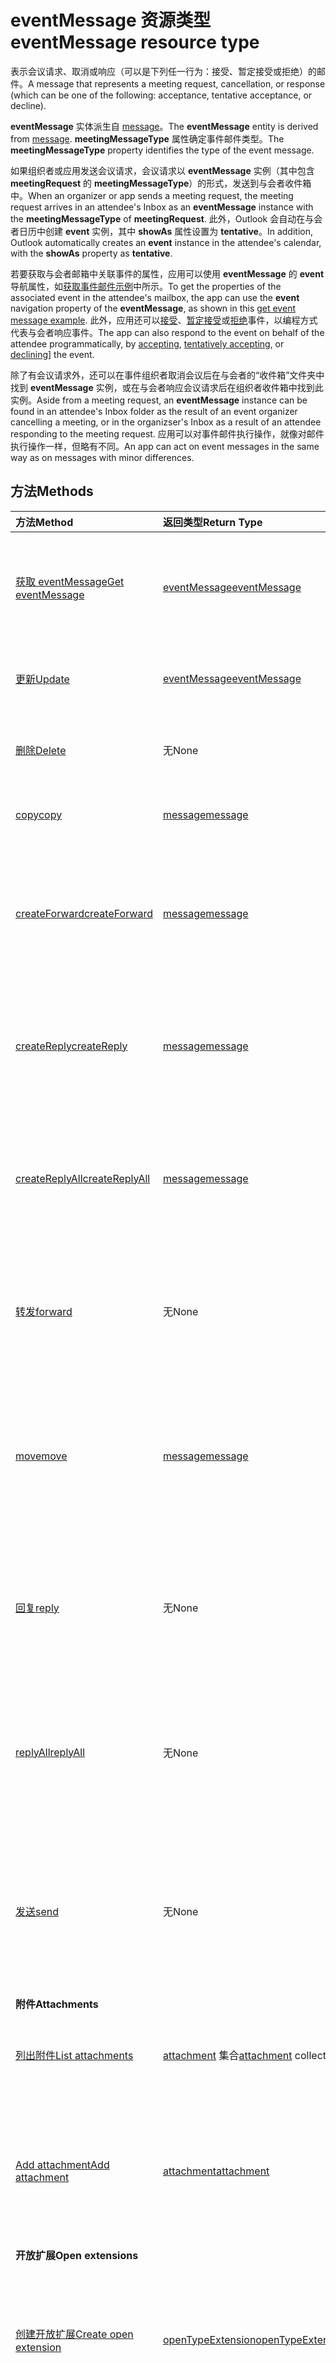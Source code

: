 # <a name="eventmessage-resource-type"></a><span data-ttu-id="94305-101">eventMessage 资源类型</span><span class="sxs-lookup"><span data-stu-id="94305-101">eventMessage resource type</span></span>

<span data-ttu-id="94305-102">表示会议请求、取消或响应（可以是下列任一行为：接受、暂定接受或拒绝）的邮件。</span><span class="sxs-lookup"><span data-stu-id="94305-102">A message that represents a meeting request, cancellation, or response (which can be one of the following: acceptance, tentative acceptance, or decline).</span></span>

<span data-ttu-id="94305-103">**eventMessage** 实体派生自 [message](message.md)。</span><span class="sxs-lookup"><span data-stu-id="94305-103">The **eventMessage** entity is derived from [message](message.md).</span></span> <span data-ttu-id="94305-104">**meetingMessageType** 属性确定事件邮件类型。</span><span class="sxs-lookup"><span data-stu-id="94305-104">The **meetingMessageType** property identifies the type of the event message.</span></span>

<span data-ttu-id="94305-105">如果组织者或应用发送会议请求，会议请求以 **eventMessage** 实例（其中包含 **meetingRequest** 的 **meetingMessageType**）的形式，发送到与会者收件箱中。</span><span class="sxs-lookup"><span data-stu-id="94305-105">When an organizer or app sends a meeting request, the meeting request arrives in an attendee's Inbox as an **eventMessage** instance with the **meetingMessageType** of **meetingRequest**.</span></span> <span data-ttu-id="94305-106">此外，Outlook 会自动在与会者日历中创建 **event** 实例，其中 **showAs** 属性设置为 **tentative**。</span><span class="sxs-lookup"><span data-stu-id="94305-106">In addition, Outlook automatically creates an **event** instance in the attendee's calendar, with the **showAs** property as **tentative**.</span></span> 

<span data-ttu-id="94305-107">若要获取与会者邮箱中关联事件的属性，应用可以使用 **eventMessage** 的 **event** 导航属性，如[获取事件邮件示例](../api/eventmessage_get.md#request-2)中所示。</span><span class="sxs-lookup"><span data-stu-id="94305-107">To get the properties of the associated event in the attendee's mailbox, the app can use the **event** navigation property of the **eventMessage**, as shown in this [get event message example](../api/eventmessage_get.md#request-2).</span></span> <span data-ttu-id="94305-108">此外，应用还可以[接受](../api/event_accept.md)、[暂定接受](../api/event_tentativelyaccept.md)或[拒绝](../api/event_decline.md)事件，以编程方式代表与会者响应事件。</span><span class="sxs-lookup"><span data-stu-id="94305-108">The app can also respond to the event on behalf of the attendee programmatically, by [accepting](../api/event_accept.md), [tentatively accepting](../api/event_tentativelyaccept.md), or [declining](../api/event_decline.md)] the event.</span></span>

<span data-ttu-id="94305-109">除了有会议请求外，还可以在事件组织者取消会议后在与会者的“收件箱”文件夹中找到 **eventMessage** 实例，或在与会者响应会议请求后在组织者收件箱中找到此实例。</span><span class="sxs-lookup"><span data-stu-id="94305-109">Aside from a meeting request, an **eventMessage** instance can be found in an attendee's Inbox folder as the result of an event organizer cancelling a meeting, or in the organizser's Inbox as a result of an attendee responding to the meeting request.</span></span> <span data-ttu-id="94305-110">应用可以对事件邮件执行操作，就像对邮件执行操作一样，但略有不同。</span><span class="sxs-lookup"><span data-stu-id="94305-110">An app can act on event messages in the same way as on messages with minor differences.</span></span>

## <a name="methods"></a><span data-ttu-id="94305-111">方法</span><span class="sxs-lookup"><span data-stu-id="94305-111">Methods</span></span>

| <span data-ttu-id="94305-112">方法</span><span class="sxs-lookup"><span data-stu-id="94305-112">Method</span></span>       | <span data-ttu-id="94305-113">返回类型</span><span class="sxs-lookup"><span data-stu-id="94305-113">Return Type</span></span>  |<span data-ttu-id="94305-114">说明</span><span class="sxs-lookup"><span data-stu-id="94305-114">Description</span></span>|
|:---------------|:--------|:----------|
|[<span data-ttu-id="94305-115">获取 eventMessage</span><span class="sxs-lookup"><span data-stu-id="94305-115">Get eventMessage</span></span>](../api/eventmessage_get.md) | [<span data-ttu-id="94305-116">eventMessage</span><span class="sxs-lookup"><span data-stu-id="94305-116">eventMessage</span></span>](eventmessage.md) |<span data-ttu-id="94305-117">读取 eventmessage 对象的属性和关系。</span><span class="sxs-lookup"><span data-stu-id="94305-117">Read properties and relationships of eventMessage object.</span></span>|
|[<span data-ttu-id="94305-118">更新</span><span class="sxs-lookup"><span data-stu-id="94305-118">Update</span></span>](../api/eventmessage_update.md) | [<span data-ttu-id="94305-119">eventMessage</span><span class="sxs-lookup"><span data-stu-id="94305-119">eventMessage</span></span>](eventmessage.md)  |<span data-ttu-id="94305-120">更新 eventMessage 对象。</span><span class="sxs-lookup"><span data-stu-id="94305-120">Update eventMessage object.</span></span> |
|[<span data-ttu-id="94305-121">删除</span><span class="sxs-lookup"><span data-stu-id="94305-121">Delete</span></span>](../api/message_delete.md) | <span data-ttu-id="94305-122">无</span><span class="sxs-lookup"><span data-stu-id="94305-122">None</span></span> |<span data-ttu-id="94305-123">更新 eventMessage 对象。</span><span class="sxs-lookup"><span data-stu-id="94305-123">Delete eventMessage object.</span></span> |
|[<span data-ttu-id="94305-124">copy</span><span class="sxs-lookup"><span data-stu-id="94305-124">copy</span></span>](../api/message_copy.md)|[<span data-ttu-id="94305-125">message</span><span class="sxs-lookup"><span data-stu-id="94305-125">message</span></span>](message.md)|<span data-ttu-id="94305-126">将邮件复制到文件夹。</span><span class="sxs-lookup"><span data-stu-id="94305-126">Copy a message to a folder.</span></span>|
|[<span data-ttu-id="94305-127">createForward</span><span class="sxs-lookup"><span data-stu-id="94305-127">createForward</span></span>](../api/message_createforward.md)|[<span data-ttu-id="94305-128">message</span><span class="sxs-lookup"><span data-stu-id="94305-128">message</span></span>](message.md)|<span data-ttu-id="94305-p105">创建转发邮件的草稿。然后，可以[更新](../api/message_update.md)或[发送](../api/message_send.md)草稿。</span><span class="sxs-lookup"><span data-stu-id="94305-p105">Create a draft of the Forward message. You can then [update](../api/message_update.md) or [send](../api/message_send.md) the draft.</span></span>|
|[<span data-ttu-id="94305-131">createReply</span><span class="sxs-lookup"><span data-stu-id="94305-131">createReply</span></span>](../api/message_createreply.md)|[<span data-ttu-id="94305-132">message</span><span class="sxs-lookup"><span data-stu-id="94305-132">message</span></span>](message.md)|<span data-ttu-id="94305-p106">创建回复邮件的草稿。然后，可以[更新](../api/message_update.md)或[发送](../api/message_send.md)草稿。</span><span class="sxs-lookup"><span data-stu-id="94305-p106">Create a draft of the Reply message. You can then [update](../api/message_update.md) or [send](../api/message_send.md) the draft.</span></span>|
|[<span data-ttu-id="94305-135">createReplyAll</span><span class="sxs-lookup"><span data-stu-id="94305-135">createReplyAll</span></span>](../api/message_createreplyall.md)|[<span data-ttu-id="94305-136">message</span><span class="sxs-lookup"><span data-stu-id="94305-136">message</span></span>](message.md)|<span data-ttu-id="94305-p107">创建全部答复邮件的草稿。然后，可以[更新](../api/message_update.md)或[发送](../api/message_send.md)草稿。</span><span class="sxs-lookup"><span data-stu-id="94305-p107">Create a draft of the Reply All message. You can then [update](../api/message_update.md) or [send](../api/message_send.md) the draft.</span></span>|
|[<span data-ttu-id="94305-139">转发</span><span class="sxs-lookup"><span data-stu-id="94305-139">forward</span></span>](../api/message_forward.md)|<span data-ttu-id="94305-140">无</span><span class="sxs-lookup"><span data-stu-id="94305-140">None</span></span>|<span data-ttu-id="94305-p108">转发邮件。然后邮件保存在已发送邮件文件夹中。</span><span class="sxs-lookup"><span data-stu-id="94305-p108">Forward a message. The message is then saved in the Sent Items folder.</span></span>|
|[<span data-ttu-id="94305-143">move</span><span class="sxs-lookup"><span data-stu-id="94305-143">move</span></span>](../api/message_move.md)|[<span data-ttu-id="94305-144">message</span><span class="sxs-lookup"><span data-stu-id="94305-144">message</span></span>](message.md)|<span data-ttu-id="94305-p109">将邮件移到文件夹。此操作会在目标文件夹中新建邮件副本。</span><span class="sxs-lookup"><span data-stu-id="94305-p109">Move a message to a folder. This creates a new copy of the message in the destination folder.</span></span>|
|[<span data-ttu-id="94305-147">回复</span><span class="sxs-lookup"><span data-stu-id="94305-147">reply</span></span>](../api/message_reply.md)|<span data-ttu-id="94305-148">无</span><span class="sxs-lookup"><span data-stu-id="94305-148">None</span></span>|<span data-ttu-id="94305-p110">答复邮件发件人然后邮件保存在已发送邮件文件夹中。</span><span class="sxs-lookup"><span data-stu-id="94305-p110">Reply to the sender of a message. The message is then saved in the Sent Items folder.</span></span>|
|[<span data-ttu-id="94305-151">replyAll</span><span class="sxs-lookup"><span data-stu-id="94305-151">replyAll</span></span>](../api/message_replyall.md)|<span data-ttu-id="94305-152">无</span><span class="sxs-lookup"><span data-stu-id="94305-152">None</span></span>|<span data-ttu-id="94305-p111">答复邮件的所有收件人。然后邮件保存在已发送邮件文件夹中。</span><span class="sxs-lookup"><span data-stu-id="94305-p111">Reply to all recipients of a message. The message is then saved in the Sent Items folder.</span></span>|
|[<span data-ttu-id="94305-155">发送</span><span class="sxs-lookup"><span data-stu-id="94305-155">send</span></span>](../api/message_send.md)|<span data-ttu-id="94305-156">无</span><span class="sxs-lookup"><span data-stu-id="94305-156">None</span></span>|<span data-ttu-id="94305-p112">发送以前创建的邮件草稿。然后邮件保存在已发送邮件文件夹中。</span><span class="sxs-lookup"><span data-stu-id="94305-p112">Sends a previously created message draft. The message is then saved in the Sent Items folder.</span></span>|
|<span data-ttu-id="94305-159">**附件**</span><span class="sxs-lookup"><span data-stu-id="94305-159">**Attachments**</span></span>| | |
|[<span data-ttu-id="94305-160">列出附件</span><span class="sxs-lookup"><span data-stu-id="94305-160">List attachments</span></span>](../api/eventmessage_list_attachments.md) |<span data-ttu-id="94305-161">[attachment](attachment.md) 集合</span><span class="sxs-lookup"><span data-stu-id="94305-161">[attachment](attachment.md) collection</span></span>| <span data-ttu-id="94305-162">获取 eventMessage 的所有附件。</span><span class="sxs-lookup"><span data-stu-id="94305-162">Get all attachments on an eventMessage.</span></span>|
|[<span data-ttu-id="94305-163">Add attachment</span><span class="sxs-lookup"><span data-stu-id="94305-163">Add attachment</span></span>](../api/eventmessage_post_attachments.md) |[<span data-ttu-id="94305-164">attachment</span><span class="sxs-lookup"><span data-stu-id="94305-164">attachment</span></span>](attachment.md)| <span data-ttu-id="94305-165">通过发布到附件集合，向 eventMessage 添加新附件。</span><span class="sxs-lookup"><span data-stu-id="94305-165">Add a new attachment to an eventMessage by posting to the attachments collection.</span></span>|
|<span data-ttu-id="94305-166">**开放扩展**</span><span class="sxs-lookup"><span data-stu-id="94305-166">**Open extensions**</span></span>| | |
|[<span data-ttu-id="94305-167">创建开放扩展</span><span class="sxs-lookup"><span data-stu-id="94305-167">Create open extension</span></span>](../api/opentypeextension_post_opentypeextension.md) |[<span data-ttu-id="94305-168">openTypeExtension</span><span class="sxs-lookup"><span data-stu-id="94305-168">openTypeExtension</span></span>](opentypeextension.md)| <span data-ttu-id="94305-169">创建开放扩展，并在新建或现有的资源实例中添加自定义属性。</span><span class="sxs-lookup"><span data-stu-id="94305-169">Create an open extension and add custom properties in a new or existing instance of a resource.</span></span>|
|[<span data-ttu-id="94305-170">获取开放扩展</span><span class="sxs-lookup"><span data-stu-id="94305-170">Get open extension</span></span>](../api/opentypeextension_get.md) |<span data-ttu-id="94305-171">[openTypeExtension](opentypeextension.md) 集合</span><span class="sxs-lookup"><span data-stu-id="94305-171">[openTypeExtension](opentypeextension.md) collection</span></span>| <span data-ttu-id="94305-172">获取通过名称或完全限定的名称识别的一个或多个开放扩展对象。</span><span class="sxs-lookup"><span data-stu-id="94305-172">Get an open extension object or objects identified by name or fully qualified name.</span></span>|
|<span data-ttu-id="94305-173">**扩展属性**</span><span class="sxs-lookup"><span data-stu-id="94305-173">**Extended properties**</span></span>| | |
|[<span data-ttu-id="94305-174">创建单值扩展属性</span><span class="sxs-lookup"><span data-stu-id="94305-174">Create single-value extended property</span></span>](../api/singlevaluelegacyextendedproperty_post_singlevalueextendedproperties.md) |[<span data-ttu-id="94305-175">eventMessage</span><span class="sxs-lookup"><span data-stu-id="94305-175">eventMessage</span></span>](eventMessage.md)  |<span data-ttu-id="94305-176">在新建或现有 eventMessage 中创建一个或多个单值扩展属性。</span><span class="sxs-lookup"><span data-stu-id="94305-176">Create one or more single-value extended properties in a new or existing eventMessage.</span></span>   |
|[<span data-ttu-id="94305-177">获取具有单值扩展属性的 eventMessage</span><span class="sxs-lookup"><span data-stu-id="94305-177">Get eventMessage with single-value extended property</span></span>](../api/singlevaluelegacyextendedproperty_get.md)  | [<span data-ttu-id="94305-178">eventMessage</span><span class="sxs-lookup"><span data-stu-id="94305-178">eventMessage</span></span>](eventMessage.md) | <span data-ttu-id="94305-179">通过使用 `$expand` 或 `$filter` 获取包含单值扩展属性的 eventMessage。</span><span class="sxs-lookup"><span data-stu-id="94305-179">Get eventMessages that contain a single-value extended property by using `$expand` or `$filter`.</span></span> |
|[<span data-ttu-id="94305-180">创建多值扩展属性</span><span class="sxs-lookup"><span data-stu-id="94305-180">Create multi-value extended property</span></span>](../api/multivaluelegacyextendedproperty_post_multivalueextendedproperties.md) | [<span data-ttu-id="94305-181">eventMessage</span><span class="sxs-lookup"><span data-stu-id="94305-181">eventMessage</span></span>](eventMessage.md) | <span data-ttu-id="94305-182">在新建或现有的 eventMessage 中创建一个或多个多值扩展属性。</span><span class="sxs-lookup"><span data-stu-id="94305-182">Create one or more multi-value extended properties in a new or existing eventMessage.</span></span>  |
|[<span data-ttu-id="94305-183">获取具有多值扩展属性的 eventMessage</span><span class="sxs-lookup"><span data-stu-id="94305-183">Get eventMessage with multi-value extended property</span></span>](../api/multivaluelegacyextendedproperty_get.md)  | [<span data-ttu-id="94305-184">eventMessage</span><span class="sxs-lookup"><span data-stu-id="94305-184">eventMessage</span></span>](eventMessage.md) | <span data-ttu-id="94305-185">使用 `$expand` 获取包含一个多值扩展属性的 eventMessage。</span><span class="sxs-lookup"><span data-stu-id="94305-185">Get an eventMessage that contains a multi-value extended property by using `$expand`.</span></span> |

## <a name="properties"></a><span data-ttu-id="94305-186">属性</span><span class="sxs-lookup"><span data-stu-id="94305-186">Properties</span></span>
| <span data-ttu-id="94305-187">属性</span><span class="sxs-lookup"><span data-stu-id="94305-187">Property</span></span>     | <span data-ttu-id="94305-188">类型</span><span class="sxs-lookup"><span data-stu-id="94305-188">Type</span></span>   |<span data-ttu-id="94305-189">说明</span><span class="sxs-lookup"><span data-stu-id="94305-189">Description</span></span>|
|:---------------|:--------|:----------|
|<span data-ttu-id="94305-190">bccRecipients</span><span class="sxs-lookup"><span data-stu-id="94305-190">bccRecipients</span></span>|<span data-ttu-id="94305-191">[recipient](recipient.md) collection</span><span class="sxs-lookup"><span data-stu-id="94305-191">[recipient](recipient.md) collection</span></span>|<span data-ttu-id="94305-192">邮件的密件抄送收件人。</span><span class="sxs-lookup"><span data-stu-id="94305-192">The Bcc: recipients for the message.</span></span>|
|<span data-ttu-id="94305-193">body</span><span class="sxs-lookup"><span data-stu-id="94305-193">body</span></span>|[<span data-ttu-id="94305-194">itemBody</span><span class="sxs-lookup"><span data-stu-id="94305-194">itemBody</span></span>](itembody.md)|<span data-ttu-id="94305-p113">邮件的正文。可以是 HTML 格式或文本格式。</span><span class="sxs-lookup"><span data-stu-id="94305-p113">The body of the message. It can be in HTML or text format.</span></span>|
|<span data-ttu-id="94305-197">bodyPreview</span><span class="sxs-lookup"><span data-stu-id="94305-197">bodyPreview</span></span>|<span data-ttu-id="94305-198">字符串</span><span class="sxs-lookup"><span data-stu-id="94305-198">String</span></span>|<span data-ttu-id="94305-p114">邮件正文中的前 255 个字符。文本格式。</span><span class="sxs-lookup"><span data-stu-id="94305-p114">The first 255 characters of the message body. It is in text format.</span></span>|
|<span data-ttu-id="94305-201">categories</span><span class="sxs-lookup"><span data-stu-id="94305-201">categories</span></span>|<span data-ttu-id="94305-202">String collection</span><span class="sxs-lookup"><span data-stu-id="94305-202">String collection</span></span>|<span data-ttu-id="94305-203">与邮件关联的类别。</span><span class="sxs-lookup"><span data-stu-id="94305-203">The categories associated with the message.</span></span>|
|<span data-ttu-id="94305-204">ccRecipients</span><span class="sxs-lookup"><span data-stu-id="94305-204">ccRecipients</span></span>|<span data-ttu-id="94305-205">[recipient](recipient.md) collection</span><span class="sxs-lookup"><span data-stu-id="94305-205">[recipient](recipient.md) collection</span></span>|<span data-ttu-id="94305-206">邮件的抄送收件人。</span><span class="sxs-lookup"><span data-stu-id="94305-206">The Cc: recipients for the message.</span></span>|
|<span data-ttu-id="94305-207">changeKey</span><span class="sxs-lookup"><span data-stu-id="94305-207">changeKey</span></span>|<span data-ttu-id="94305-208">String</span><span class="sxs-lookup"><span data-stu-id="94305-208">String</span></span>|<span data-ttu-id="94305-209">邮件的版本。</span><span class="sxs-lookup"><span data-stu-id="94305-209">The version of the message.</span></span>|
|<span data-ttu-id="94305-210">conversationId</span><span class="sxs-lookup"><span data-stu-id="94305-210">conversationId</span></span>|<span data-ttu-id="94305-211">String</span><span class="sxs-lookup"><span data-stu-id="94305-211">String</span></span>|<span data-ttu-id="94305-212">电子邮件所属的对话的 ID。</span><span class="sxs-lookup"><span data-stu-id="94305-212">The ID of the conversation the email belongs to.</span></span>|
|<span data-ttu-id="94305-213">createdDateTime</span><span class="sxs-lookup"><span data-stu-id="94305-213">createdDateTime</span></span>|<span data-ttu-id="94305-214">DateTimeOffset</span><span class="sxs-lookup"><span data-stu-id="94305-214">DateTimeOffset</span></span>|<span data-ttu-id="94305-215">创建邮件的日期和时间。</span><span class="sxs-lookup"><span data-stu-id="94305-215">The date and time the message was created.</span></span>|
|<span data-ttu-id="94305-216">标记</span><span class="sxs-lookup"><span data-stu-id="94305-216">flag</span></span>|[<span data-ttu-id="94305-217">followUpFlag</span><span class="sxs-lookup"><span data-stu-id="94305-217">followUpFlag</span></span>](followupflag.md)|<span data-ttu-id="94305-218">指示状态、开始日期、截止日期或邮件的完成日期的标记值。</span><span class="sxs-lookup"><span data-stu-id="94305-218">The flag value that indicates the status, start date, due date, or completion date for the message.</span></span>|
|<span data-ttu-id="94305-219">发件人</span><span class="sxs-lookup"><span data-stu-id="94305-219">from</span></span>|[<span data-ttu-id="94305-220">recipient</span><span class="sxs-lookup"><span data-stu-id="94305-220">recipient</span></span>](recipient.md)|<span data-ttu-id="94305-221">邮箱所有者和邮件发件人。</span><span class="sxs-lookup"><span data-stu-id="94305-221">The mailbox owner and sender of the message.</span></span>|
|<span data-ttu-id="94305-222">hasAttachments</span><span class="sxs-lookup"><span data-stu-id="94305-222">hasAttachments</span></span>|<span data-ttu-id="94305-223">Boolean</span><span class="sxs-lookup"><span data-stu-id="94305-223">Boolean</span></span>|<span data-ttu-id="94305-224">指示邮件是否包含附件。</span><span class="sxs-lookup"><span data-stu-id="94305-224">Indicates whether the message has attachments.</span></span>|
|<span data-ttu-id="94305-225">id</span><span class="sxs-lookup"><span data-stu-id="94305-225">id</span></span>|<span data-ttu-id="94305-226">String</span><span class="sxs-lookup"><span data-stu-id="94305-226">String</span></span>||
|<span data-ttu-id="94305-227">importance</span><span class="sxs-lookup"><span data-stu-id="94305-227">importance</span></span>|<span data-ttu-id="94305-228">String</span><span class="sxs-lookup"><span data-stu-id="94305-228">String</span></span>| <span data-ttu-id="94305-229">邮件的重要性：`low`、`normal`、`high`。</span><span class="sxs-lookup"><span data-stu-id="94305-229">The importance of the message: `low`, `normal`, `high`.</span></span>|
|<span data-ttu-id="94305-230">inferenceClassification</span><span class="sxs-lookup"><span data-stu-id="94305-230">inferenceClassification</span></span>|<span data-ttu-id="94305-231">String</span><span class="sxs-lookup"><span data-stu-id="94305-231">String</span></span>| <span data-ttu-id="94305-232">可取值为：`focused`、`other`。</span><span class="sxs-lookup"><span data-stu-id="94305-232">Possible values are: `focused`, `other`.</span></span>|
|<span data-ttu-id="94305-233">internetMessageHeaders</span><span class="sxs-lookup"><span data-stu-id="94305-233">internetMessageHeaders</span></span> | <span data-ttu-id="94305-234">[internetMessageHeader](internetmessageheader.md) 集合</span><span class="sxs-lookup"><span data-stu-id="94305-234">[internetMessageHeader](internetmessageheader.md) collection</span></span> | <span data-ttu-id="94305-235">由 [RFC5322](https://www.ietf.org/rfc/rfc5322.txt) 定义的邮件头集合，它提供邮件获取的从发件人到收件人的网络路径的详细信息。</span><span class="sxs-lookup"><span data-stu-id="94305-235">The collection of message headers, defined by [RFC5322](https://www.ietf.org/rfc/rfc5322.txt), that provide details of the network path taken by a message from the sender to the recipient.</span></span> <span data-ttu-id="94305-236">只读。</span><span class="sxs-lookup"><span data-stu-id="94305-236">Read-only.</span></span>|
|<span data-ttu-id="94305-237">internetMessageId</span><span class="sxs-lookup"><span data-stu-id="94305-237">internetMessageId</span></span> |<span data-ttu-id="94305-238">String</span><span class="sxs-lookup"><span data-stu-id="94305-238">String</span></span> |<span data-ttu-id="94305-239">由 [RFC2822](http://www.ietf.org/rfc/rfc2822.txt) 指定格式的邮件 ID。</span><span class="sxs-lookup"><span data-stu-id="94305-239">The message ID in the format specified by [RFC2822](http://www.ietf.org/rfc/rfc2822.txt).</span></span> |
|<span data-ttu-id="94305-240">isDeliveryReceiptRequested</span><span class="sxs-lookup"><span data-stu-id="94305-240">isDeliveryReceiptRequested</span></span>|<span data-ttu-id="94305-241">Boolean</span><span class="sxs-lookup"><span data-stu-id="94305-241">Boolean</span></span>|<span data-ttu-id="94305-242">指示是否需要发送邮件已读回执。</span><span class="sxs-lookup"><span data-stu-id="94305-242">Indicates whether a read receipt is requested for the message.</span></span>|
|<span data-ttu-id="94305-243">isDraft</span><span class="sxs-lookup"><span data-stu-id="94305-243">isDraft</span></span>|<span data-ttu-id="94305-244">Boolean</span><span class="sxs-lookup"><span data-stu-id="94305-244">Boolean</span></span>|<span data-ttu-id="94305-p116">指示邮件是否为草稿。如果尚未发送，则此邮件是一封草稿。</span><span class="sxs-lookup"><span data-stu-id="94305-p116">Indicates whether the message is a draft. A message is a draft if it hasn't been sent yet.</span></span>|
|<span data-ttu-id="94305-247">isRead</span><span class="sxs-lookup"><span data-stu-id="94305-247">isRead</span></span>|<span data-ttu-id="94305-248">Boolean</span><span class="sxs-lookup"><span data-stu-id="94305-248">Boolean</span></span>|<span data-ttu-id="94305-249">指示是否已阅读该邮件。</span><span class="sxs-lookup"><span data-stu-id="94305-249">Indicates whether the message has been read.</span></span>|
|<span data-ttu-id="94305-250">isReadReceiptRequested</span><span class="sxs-lookup"><span data-stu-id="94305-250">isReadReceiptRequested</span></span>|<span data-ttu-id="94305-251">Boolean</span><span class="sxs-lookup"><span data-stu-id="94305-251">Boolean</span></span>|<span data-ttu-id="94305-252">指示是否需要发送邮件已读回执。</span><span class="sxs-lookup"><span data-stu-id="94305-252">Indicates whether a read receipt is requested for the message.</span></span>|
|<span data-ttu-id="94305-253">lastModifiedDateTime</span><span class="sxs-lookup"><span data-stu-id="94305-253">lastModifiedDateTime</span></span>|<span data-ttu-id="94305-254">DateTimeOffset</span><span class="sxs-lookup"><span data-stu-id="94305-254">DateTimeOffset</span></span>|<span data-ttu-id="94305-255">上次更改邮件的日期和时间。</span><span class="sxs-lookup"><span data-stu-id="94305-255">The date and time the message was last changed.</span></span>|
|<span data-ttu-id="94305-256">meetingMessageType</span><span class="sxs-lookup"><span data-stu-id="94305-256">meetingMessageType</span></span>|<span data-ttu-id="94305-257">String</span><span class="sxs-lookup"><span data-stu-id="94305-257">String</span></span>| <span data-ttu-id="94305-258">事件消息的类型：`none`、`meetingRequest`、`meetingCancelled`、`meetingAccepted`、`meetingTenativelyAccepted`、`meetingDeclined`。</span><span class="sxs-lookup"><span data-stu-id="94305-258">The type of event message: `none`, `meetingRequest`, `meetingCancelled`, `meetingAccepted`, `meetingTenativelyAccepted`, `meetingDeclined`.</span></span>|
|<span data-ttu-id="94305-259">parentFolderId</span><span class="sxs-lookup"><span data-stu-id="94305-259">parentFolderId</span></span>|<span data-ttu-id="94305-260">String</span><span class="sxs-lookup"><span data-stu-id="94305-260">String</span></span>|<span data-ttu-id="94305-261">邮件的父 MailFolder 的唯一标识符。</span><span class="sxs-lookup"><span data-stu-id="94305-261">The unique identifier for the message's parent mailFolder.</span></span>|
|<span data-ttu-id="94305-262">receivedDateTime</span><span class="sxs-lookup"><span data-stu-id="94305-262">receivedDateTime</span></span>|<span data-ttu-id="94305-263">DateTimeOffset</span><span class="sxs-lookup"><span data-stu-id="94305-263">DateTimeOffset</span></span>|<span data-ttu-id="94305-264">收到邮件的日期和时间。</span><span class="sxs-lookup"><span data-stu-id="94305-264">The date and time the message was received.</span></span>|
|<span data-ttu-id="94305-265">replyTo</span><span class="sxs-lookup"><span data-stu-id="94305-265">replyTo</span></span>|<span data-ttu-id="94305-266">[recipient](recipient.md) collection</span><span class="sxs-lookup"><span data-stu-id="94305-266">[recipient](recipient.md) collection</span></span>|<span data-ttu-id="94305-267">在答复时使用的电子邮件地址。</span><span class="sxs-lookup"><span data-stu-id="94305-267">The email addresses to use when replying.</span></span>|
|<span data-ttu-id="94305-268">sender</span><span class="sxs-lookup"><span data-stu-id="94305-268">sender</span></span>|[<span data-ttu-id="94305-269">recipient</span><span class="sxs-lookup"><span data-stu-id="94305-269">recipient</span></span>](recipient.md)|<span data-ttu-id="94305-270">实际用于生成邮件的帐户。</span><span class="sxs-lookup"><span data-stu-id="94305-270">The account that is actually used to generate the message.</span></span>|
|<span data-ttu-id="94305-271">sentDateTime</span><span class="sxs-lookup"><span data-stu-id="94305-271">sentDateTime</span></span>|<span data-ttu-id="94305-272">DateTimeOffset</span><span class="sxs-lookup"><span data-stu-id="94305-272">DateTimeOffset</span></span>|<span data-ttu-id="94305-273">发送邮件的日期和时间。</span><span class="sxs-lookup"><span data-stu-id="94305-273">The date and time the message was sent.</span></span>|
|<span data-ttu-id="94305-274">subject</span><span class="sxs-lookup"><span data-stu-id="94305-274">subject</span></span>|<span data-ttu-id="94305-275">String</span><span class="sxs-lookup"><span data-stu-id="94305-275">String</span></span>|<span data-ttu-id="94305-276">邮件的主题。</span><span class="sxs-lookup"><span data-stu-id="94305-276">The subject of the message.</span></span>|
|<span data-ttu-id="94305-277">toRecipients</span><span class="sxs-lookup"><span data-stu-id="94305-277">toRecipients</span></span>|<span data-ttu-id="94305-278">[recipient](recipient.md) collection</span><span class="sxs-lookup"><span data-stu-id="94305-278">[recipient](recipient.md) collection</span></span>|<span data-ttu-id="94305-279">邮件的收件人。</span><span class="sxs-lookup"><span data-stu-id="94305-279">The To: recipients for the message.</span></span>|
|<span data-ttu-id="94305-280">uniqueBody</span><span class="sxs-lookup"><span data-stu-id="94305-280">uniqueBody</span></span>|[<span data-ttu-id="94305-281">itemBody</span><span class="sxs-lookup"><span data-stu-id="94305-281">itemBody</span></span>](itembody.md)|<span data-ttu-id="94305-282">当前邮件专用的邮件正文部分。</span><span class="sxs-lookup"><span data-stu-id="94305-282">The part of the body of the message that is unique to the current message.</span></span>|
|<span data-ttu-id="94305-283">webLink</span><span class="sxs-lookup"><span data-stu-id="94305-283">webLink</span></span>|<span data-ttu-id="94305-284">String</span><span class="sxs-lookup"><span data-stu-id="94305-284">String</span></span>|<span data-ttu-id="94305-285">要在 Outlook Web App 中打开邮件的 URL。</span><span class="sxs-lookup"><span data-stu-id="94305-285">The URL to open the message in Outlook Web App.</span></span><br><br><span data-ttu-id="94305-p117">可以将 ispopout 参数附加到此 URL 的末尾以更改邮件的显示方式。如果 ispopout 不存在或设置为 1，则邮件显示在弹出窗口中。如果 ispopout 设置为 0，则浏览器将在 Outlook Web App 审阅窗格中显示邮件。</span><span class="sxs-lookup"><span data-stu-id="94305-p117">You can append an ispopout argument to the end of the URL to change how the message is displayed. If ispopout is not present or if it is set to 1, then the message is shown in a popout window. If ispopout is set to 0, then the browser will show the message in the Outlook Web App review pane.</span></span><br><br><span data-ttu-id="94305-p118">如果通过 Outlook Web App 登录邮箱，该邮件将在浏览器中打开。如果尚未使用浏览器登录，系统将提示你登录。</span><span class="sxs-lookup"><span data-stu-id="94305-p118">The message will open in the browser if you are logged in to your mailbox via Outlook Web App. You will be prompted to login if you are not already logged in with the browser.</span></span><br><br><span data-ttu-id="94305-291">可以从 iFrame 中访问此 URL。</span><span class="sxs-lookup"><span data-stu-id="94305-291">This URL can be accessed from within an iFrame.</span></span>|

## <a name="relationships"></a><span data-ttu-id="94305-292">关系</span><span class="sxs-lookup"><span data-stu-id="94305-292">Relationships</span></span>
| <span data-ttu-id="94305-293">关系</span><span class="sxs-lookup"><span data-stu-id="94305-293">Relationship</span></span> | <span data-ttu-id="94305-294">类型</span><span class="sxs-lookup"><span data-stu-id="94305-294">Type</span></span>   |<span data-ttu-id="94305-295">说明</span><span class="sxs-lookup"><span data-stu-id="94305-295">Description</span></span>|
|:---------------|:--------|:----------|
|<span data-ttu-id="94305-296">attachments</span><span class="sxs-lookup"><span data-stu-id="94305-296">attachments</span></span>|<span data-ttu-id="94305-297">[attachment](attachment.md) 集合</span><span class="sxs-lookup"><span data-stu-id="94305-297">[attachment](attachment.md) collection</span></span>| <span data-ttu-id="94305-p119">只读。可为 NULL。</span><span class="sxs-lookup"><span data-stu-id="94305-p119">Read-only. Nullable.</span></span>|
|<span data-ttu-id="94305-300">event</span><span class="sxs-lookup"><span data-stu-id="94305-300">event</span></span>|[<span data-ttu-id="94305-301">event</span><span class="sxs-lookup"><span data-stu-id="94305-301">event</span></span>](event.md)| <span data-ttu-id="94305-p120">与事件消息相关联的事件。对于与会者或会议室资源，假定已将日历助理设为在会议请求事件消息到达时自动更新包含事件的日历。导航属性。只读。</span><span class="sxs-lookup"><span data-stu-id="94305-p120">The event associated with the event message. The assumption for attendees or room resources is that the Calendar Attendant is set to automatically update the calendar with an event when meeting request event messages arrive. Navigation property.  Read-only.</span></span>|
|<span data-ttu-id="94305-306">extensions</span><span class="sxs-lookup"><span data-stu-id="94305-306">extensions</span></span>|<span data-ttu-id="94305-307">[extension](extension.md) 集合</span><span class="sxs-lookup"><span data-stu-id="94305-307">[extension](extension.md) collection</span></span>|<span data-ttu-id="94305-p121">为 eventMessage 定义的开放扩展集合。只读。可为 NULL。</span><span class="sxs-lookup"><span data-stu-id="94305-p121">The collection of open extensions defined for the eventMessage. Read-only. Nullable.</span></span>|
|<span data-ttu-id="94305-311">multiValueExtendedProperties</span><span class="sxs-lookup"><span data-stu-id="94305-311">multiValueExtendedProperties</span></span>|<span data-ttu-id="94305-312">[multiValueLegacyExtendedProperty](multivaluelegacyextendedproperty.md) 集合</span><span class="sxs-lookup"><span data-stu-id="94305-312">[multiValueLegacyExtendedProperty](multivaluelegacyextendedproperty.md) collection</span></span>| <span data-ttu-id="94305-p122">为 eventMessage 定义的多值扩展属性的集合。只读。可为 Null。</span><span class="sxs-lookup"><span data-stu-id="94305-p122">The collection of multi-value extended properties defined for the eventMessage. Read-only. Nullable.</span></span>|
|<span data-ttu-id="94305-316">singleValueExtendedProperties</span><span class="sxs-lookup"><span data-stu-id="94305-316">singleValueExtendedProperties</span></span>|<span data-ttu-id="94305-317">[singleValueLegacyExtendedProperty](singlevaluelegacyextendedproperty.md) collection</span><span class="sxs-lookup"><span data-stu-id="94305-317">[singleValueLegacyExtendedProperty](singlevaluelegacyextendedproperty.md) collection</span></span>| <span data-ttu-id="94305-p123">为 eventMessage 定义的单值扩展属性的集合。只读。可为 Null。</span><span class="sxs-lookup"><span data-stu-id="94305-p123">The collection of single-value extended properties defined for the eventMessage. Read-only. Nullable.</span></span>|

## <a name="json-representation"></a><span data-ttu-id="94305-321">JSON 表示形式</span><span class="sxs-lookup"><span data-stu-id="94305-321">JSON representation</span></span>

<span data-ttu-id="94305-322">下面是资源的 JSON 表示形式。</span><span class="sxs-lookup"><span data-stu-id="94305-322">Here is a JSON representation of the resource</span></span>  

<!-- {
  "blockType": "resource",
  "optionalProperties": [
    "attachments",
    "event",
    "extensions",
    "multiValueExtendedProperties",
    "singleValueExtendedProperties"
  ],
  "@odata.type": "microsoft.graph.eventMessage"
}-->

```json
{
  "bccRecipients": [{"@odata.type": "microsoft.graph.recipient"}],
  "body": {"@odata.type": "microsoft.graph.itemBody"},
  "bodyPreview": "string",
  "categories": ["string"],
  "ccRecipients": [{"@odata.type": "microsoft.graph.recipient"}],
  "changeKey": "string",
  "conversationId": "string",
  "createdDateTime": "DateTimeOffset",
  "flag": {"@odata.type": "microsoft.graph.followupFlag"},
  "from": {"@odata.type": "microsoft.graph.recipient"},
  "hasAttachments": true,
  "id": "string (identifier)",
  "importance": "String",
  "inferenceClassification": "String",
  "internetMessageHeaders": [{"@odata.type": "microsoft.graph.internetMessageHeader"}],
  "internetMessageId": "String",
  "isDeliveryReceiptRequested": true,
  "isDraft": true,
  "isRead": true,
  "isReadReceiptRequested": true,
  "lastModifiedDateTime": "DateTimeOffset",
  "meetingMessageType": "String",
  "parentFolderId": "string",
  "receivedDateTime": "DateTimeOffset",
  "replyTo": [{"@odata.type": "microsoft.graph.recipient"}],
  "sender": {"@odata.type": "microsoft.graph.recipient"},
  "sentDateTime": "DateTimeOffset",
  "subject": "string",
  "toRecipients": [{"@odata.type": "microsoft.graph.recipient"}],
  "uniqueBody": {"@odata.type": "microsoft.graph.itemBody"},
  "webLink": "string"
}

```


<!-- uuid: 8fcb5dbc-d5aa-4681-8e31-b001d5168d79
2015-10-25 14:57:30 UTC -->
<!-- {
  "type": "#page.annotation",
  "description": "eventMessage resource",
  "keywords": "",
  "section": "documentation",
  "tocPath": ""
}-->

